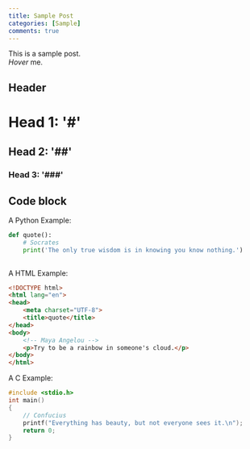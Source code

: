 ```yaml
---
title: Sample Post
categories: [Sample]
comments: true
---
```


This is a sample post.<br>
<dfn info="You can add extra information">Hover</dfn> me.

## Header

# Head 1: '#'
## Head 2: '##'
### Head 3: '###'

## Code block
A Python Example:

```python
def quote():
    # Socrates
    print('The only true wisdom is in knowing you know nothing.')
    
```
A HTML Example:

```html
<!DOCTYPE html>
<html lang="en">
<head>
    <meta charset="UTF-8">
    <title>quote</title>
</head>
<body>
    <!-- Maya Angelou -->
    <p>Try to be a rainbow in someone's cloud.</p>
</body>
</html>
```


A C Example:

```c
#include <stdio.h>
int main()
{
    // Confucius
    printf("Everything has beauty, but not everyone sees it.\n");
    return 0;
}
```
